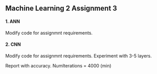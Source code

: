 ## Machine Learning 2 Assignment 3

#### 1. ANN 
Modify code for assignmnt requirements.

#### 2. CNN
Modify code for assignmnt requirements. Experiment with 3-5 layers.

Report with accuracy. 
NumIterations = 4000 (min)